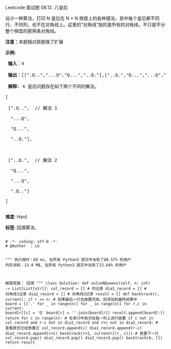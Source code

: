 Leetcode 面试题 08.12. 八皇后
<p>设计一种算法，打印 N 皇后在 N &times; N 棋盘上的各种摆法，其中每个皇后都不同行、不同列，也不在对角线上。这里的&ldquo;对角线&rdquo;指的是所有的对角线，不只是平分整个棋盘的那两条对角线。</p>


<p><strong>注意：</strong>本题相对原题做了扩展</p>



<p><strong>示例:</strong></p>



<pre><strong> 输入</strong>：4

<strong> 输出</strong>：[[&quot;.Q..&quot;,&quot;...Q&quot;,&quot;Q...&quot;,&quot;..Q.&quot;],[&quot;..Q.&quot;,&quot;Q...&quot;,&quot;...Q&quot;,&quot;.Q..&quot;]]

<strong> 解释</strong>: 4 皇后问题存在如下两个不同的解法。

[

&nbsp;[&quot;.Q..&quot;, &nbsp;// 解法 1

&nbsp; &quot;...Q&quot;,

&nbsp; &quot;Q...&quot;,

&nbsp; &quot;..Q.&quot;],



&nbsp;[&quot;..Q.&quot;, &nbsp;// 解法 2

&nbsp; &quot;Q...&quot;,

&nbsp; &quot;...Q&quot;,

&nbsp; &quot;.Q..&quot;]

]

</pre>





 **难度**: Hard



 **标签**: 回溯算法、 





<div class="hcb_wrap">
<pre class="prism undefined-numbers lang-python" data-lang="Python"><code>
# -*- coding: utf-8 -*-
# @Author  : LG

"""
执行用时：60 ms, 在所有 Python3 提交中击败了88.57% 的用户
内存消耗：13.8 MB, 在所有 Python3 提交中击败了22.64% 的用户

解题思路：
    回溯
"""
class Solution:
    def solveNQueens(self, n: int) -> List[List[str]]:
        col_record = []     # 列记录
        dia1_record = []    # 对角线1记录
        dia2_record = []    # 对角线2记录
        result = []
        def backtrack(r, current):
            if r >= n:  # 如果最后一行也放置完成，则添加到最终结果中
                board = [['.' for _ in range(n)] for _ in range(n)]
                for r,c in current:
                    board[r][c] = 'Q'
                    board[r] = ''.join(board[r])
                result.append(board[:])
                return
            for c in range(n):  # 在本行中依次在每一列上进行放置
                if c not in col_record and r-c not in dia1_record and r+c not in dia2_record:   # 查看是否已经放置过
                    col_record.append(c)
                    dia1_record.append(r-c)
                    dia2_record.append(r+c)
                    backtrack(r+1, current+[(r, c)])    # 放置下一行
                    col_record.pop()
                    dia1_record.pop()
                    dia2_record.pop()
        backtrack(0, [])
        return result
</code></pre></div>
